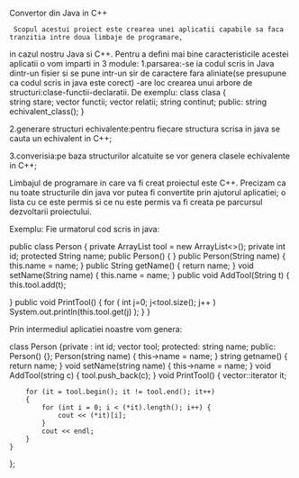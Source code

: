 Convertor din Java in C++


     Scopul acestui proiect este crearea unei aplicatii capabile sa faca tranzitia intre doua limbaje de programare,
in cazul nostru Java si C++.
     Pentru a defini mai bine caracteristicile acestei aplicatii o vom imparti  in 3 module:
   1.parsarea:-se ia codul scris in Java dintr-un fisier si se pune intr-un sir de caractere fara aliniate(se presupune
ca codul scris in java este corect)
              -are loc crearea unui arbore de structuri:clase-functii-declaratii. De exemplu:
                       class clasa
                      {   
	                string stare;
	                vector<functie> functii;
	                vector<clasa> relatii;
	                string continut;
                      public:
	                string echivalent_class();
                       }
        
   2.generare structuri echivalente:pentru fiecare structura scrisa in java  se cauta un echivalent in C++;
         
   3.converisia:pe baza structurilor alcatuite se vor genera clasele echivalente in C++;

   Limbajul de programare in care va fi creat proiectul este C++.
   Precizam ca nu toate structurile din java vor putea fi convertite prin ajutorul aplicatiei; o lista cu ce este permis si ce nu 
este permis va fi creata pe parcursul dezvoltarii proiectului.

  Exemplu:
Fie urmatorul cod scris in java:

public class Person {
 private  ArrayList<String> tool = new ArrayList<>();
 private int id;
 protected String name;
 public Person() { }
 public Person(String name) {
 this.name = name;
 }
 public String getName() {
 return name;
 }
 void setName(String name) {
 this.name = name;
 }
 public void AddTool(String t)
 {   
     this.tool.add(t);
     
 }
public void PrintTool()
{ for ( int j=0; j<tool.size(); j++ )
      System.out.println(this.tool.get(j) );
}
}
       

Prin intermediul aplicatiei noastre vom genera:


class Person
{private :
	int id;
	vector<string> tool;
protected:
	string name;
public:
	Person() {};
	Person(string name)
	{
		this->name = name;
	}
	string getname()
	{  
		return name;
	}
	void setName(string name)
	{
		this->name = name;
	}
	void AddTool(string c) {
		tool.push_back(c);
	}
	void PrintTool() {
		vector<string>::iterator it;

		for (it = tool.begin(); it != tool.end(); it++)
		{
			for (int i = 0; i < (*it).length(); i++) {
				cout << (*it)[i];
			}
			cout << endl;
		}
	}
};
